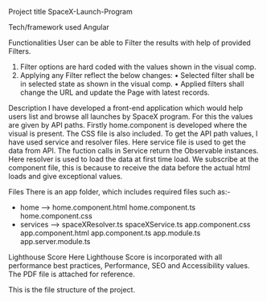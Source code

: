 Project title
  SpaceX-Launch-Program

Tech/framework used
  Angular

Functionalities
  User can be able to Filter the results with help of provided Filters.
1) Filter options are hard coded with the values shown in the visual comp.
2) Applying any Filter reflect the below changes:
•	Selected filter shall be in selected state as shown in the visual comp.
•	Applied filters shall change the URL and update the Page with latest records.

Description
  I have developed a front-end application which would help users list and browse all launches by SpaceX program.
  For this the values are given by API paths.
  Firstly home.component is developed where the visual is present.
  The CSS file is also included.
  To get the API path values, I have used service and resolver files. 
  Here service file is used to get the data from API.
  The fuction calls in Service return the Observable instances.
  Here resolver is used to load the data at first time load.
  We subscribe at the component file, this is because to receive the data before the actual html loads and give exceptional values.
  
Files
  There is an app folder, which includes required files such as:-
  
  * home --> home.component.html
             home.component.ts
             home.component.css
  * services --> spaceXResolver.ts
                 spaceXService.ts
  app.component.css
  app.component.html
  app.component.ts
  app.module.ts
  app.server.module.ts
  
 Lighthouse Score
   Here Lighthouse Score is incorporated with all performance best practices, Performance, SEO and Accessibility values. The PDF file is attached for reference.
  
  This is the file structure of the project.
  





